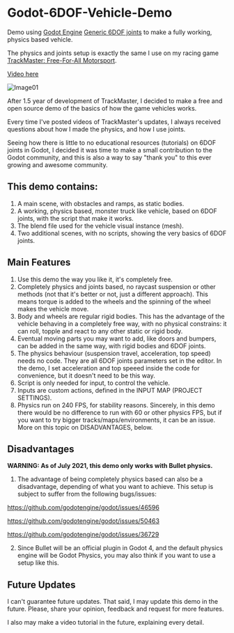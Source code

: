 # Godot-6DOF-Vehicle-Demo
Demo using [Godot Engine](https://godotengine.org/) [Generic 6DOF joints](https://docs.godotengine.org/en/stable/classes/class_generic6dofjoint.html) to make a fully working, physics based vehicle.

The physics and joints setup is exactly the same I use on my racing game [TrackMaster: Free-For-All Motorsport](https://store.steampowered.com/app/1536740/TrackMaster_FreeForAll_Motorsport/).

[Video here](https://www.youtube.com/watch?v=ZigUEiS5n2w)

![Image01](https://user-images.githubusercontent.com/22160489/126226334-b6faa219-2bda-4ddc-a1d0-f487e53b51aa.JPG)

After 1.5 year of development of TrackMaster, I decided to make a free and open source demo of the basics of how the game vehicles works. 

Every time I've posted videos of TrackMaster's updates, I always received questions about how I made the physics, and how I use joints. 

Seeing how there is little to no educational resources (tutorials) on 6DOF joints in Godot, I decided it was time to make a small contribution to the Godot community, and this is also a way to say "thank you" to this ever growing and awesome community.

## This demo contains:

1. A main scene, with obstacles and ramps, as static bodies.
2. A working, physics based, monster truck like vehicle, based on 6DOF joints, with the script that make it works.
3. The blend file used for the vehicle visual instance (mesh).
4. Two additional scenes, with no scripts, showing the very basics of 6DOF joints.

## Main Features

1. Use this demo the way you like it, it's completely free.
2. Completely physics and joints based, no raycast suspension or other methods (not that it's better or not, just a different approach). This means torque is added to the wheels and the spinning of the wheel makes the vehicle move.
3. Body and wheels are regular rigid bodies. This has the advantage of the vehicle behaving in a completely free way, with no physical constrains: it can roll, topple and react to any other static or rigid body.
4. Eventual moving parts you may want to add, like doors and bumpers, can be added in the same way, with rigid bodies and 6DOF joints.
5. The physics behaviour (suspension travel, acceleration, top speed) needs no code. They are all 6DOF joints parameters set in the editor. In the demo, I set acceleration and top speeed inside the code for convenience, but it doesn't need to be this way.
6. Script is only needed for input, to control the vehicle.
7. Inputs are custom actions, defined in the INPUT MAP (PROJECT SETTINGS).
8. Physics run on 240 FPS, for stability reasons. Sincerely, in this demo there would be no difference to run with 60 or other physics FPS, but if you want to try bigger tracks/maps/environments, it can be an issue. More on this topic on DISADVANTAGES, below.

## Disadvantages

**WARNING: As of July 2021, this demo only works with Bullet physics.**

1. The advantage of being completely physics based can also be a disadvantage, depending of what you want to achieve. This setup is subject to suffer from the following bugs/issues: 

https://github.com/godotengine/godot/issues/46596

https://github.com/godotengine/godot/issues/50463

https://github.com/godotengine/godot/issues/36729

2. Since Bullet will be an official plugin in Godot 4, and the default physics engine will be Godot Physics, you may also think if you want to use a setup like this.

## Future Updates

I can't guarantee future updates. That said, I may update this demo in the future. Please, share your opinion, feedback and request for more features.

I also may make a video tutorial in the future, explaining every detail.
